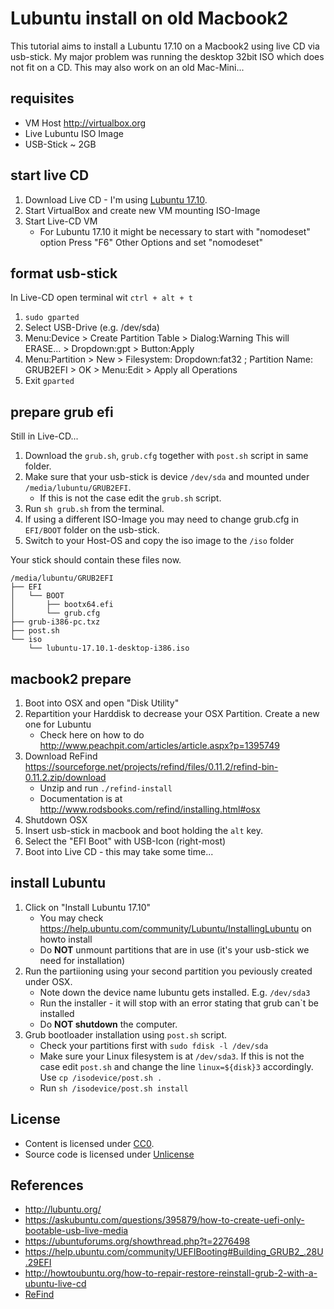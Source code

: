 # Lubuntu install on old Macbook2

This tutorial aims to install a Lubuntu 17.10 on a Macbook2 using live CD via usb-stick.
My major problem was running the desktop 32bit ISO which does not fit on a CD. This may also work on an old Mac-Mini...

## requisites

- VM Host http://virtualbox.org
- Live Lubuntu ISO Image
- USB-Stick ~ 2GB

## start live CD

1. Download Live CD - I'm using [Lubuntu 17.10][Lubuntu 17.10].
2. Start VirtualBox and create new VM mounting ISO-Image
3. Start Live-CD VM
   - For Lubuntu 17.10 it might be necessary to start with "nomodeset" option
     Press "F6" Other Options and set "nomodeset"

## format usb-stick

In Live-CD open terminal wit `ctrl + alt + t`

1. `sudo gparted`
2. Select USB-Drive (e.g. /dev/sda)
3. Menu:Device > Create Partition Table > Dialog:Warning This will ERASE... > Dropdown:gpt > Button:Apply
4. Menu:Partition > New > Filesystem: Dropdown:fat32 ; Partition Name: GRUB2EFI > OK > Menu:Edit > Apply all Operations
5. Exit `gparted`

## prepare grub efi

Still in Live-CD...

1. Download the `grub.sh`, `grub.cfg` together with `post.sh` script in same folder.
2. Make sure that your usb-stick is device `/dev/sda` and mounted under `/media/lubuntu/GRUB2EFI`.
   - If this is not the case edit the `grub.sh` script.
3. Run `sh grub.sh` from the terminal.
4. If using a different ISO-Image you may need to change grub.cfg in `EFI/BOOT` folder on the usb-stick.
5. Switch to your Host-OS and copy the iso image to the `/iso` folder

  Your stick should contain these files now.
  ````
  /media/lubuntu/GRUB2EFI
  ├── EFI
  │   └── BOOT
  │       ├── bootx64.efi
  │       └── grub.cfg
  ├── grub-i386-pc.txz
  ├── post.sh
  └── iso
      └── lubuntu-17.10.1-desktop-i386.iso
  ````

## macbook2 prepare

1. Boot into OSX and open "Disk Utility"
2. Repartition your Harddisk to decrease your OSX Partition. Create a new one for Lubuntu
   - Check here on how to do <http://www.peachpit.com/articles/article.aspx?p=1395749>
3. Download ReFind <https://sourceforge.net/projects/refind/files/0.11.2/refind-bin-0.11.2.zip/download>
   - Unzip and run `./refind-install`
   - Documentation is at <http://www.rodsbooks.com/refind/installing.html#osx>
4. Shutdown OSX
5. Insert usb-stick in macbook and boot holding the `alt` key.
6. Select the "EFI Boot" with USB-Icon (right-most)
7. Boot into Live CD - this may take some time...

## install Lubuntu

1. Click on "Install Lubuntu 17.10"
   - You may check <https://help.ubuntu.com/community/Lubuntu/InstallingLubuntu> on howto install
   - Do **NOT** unmount partitions that are in use (it's your usb-stick we need for installation)
2. Run the partiioning using your second partition you peviously created under OSX.
   - Note down the device name lubuntu gets installed. E.g. `/dev/sda3`
   - Run the installer - it will stop with an error stating that grub can`t be installed
   - Do **NOT shutdown** the computer.
3. Grub bootloader installation using `post.sh` script.
   - Check your partitions first with `sudo fdisk -l /dev/sda`
   - Make sure your Linux filesystem is at `/dev/sda3`. If this is not the case edit `post.sh` and change the line `linux=${disk}3` accordingly. Use `cp /isodevice/post.sh .`
   - Run `sh /isodevice/post.sh install`

## License

- Content is licensed under [CC0](http://creativecommons.org/publicdomain/zero/1.0/).
- Source code is licensed under [Unlicense](http://unlicense.org/)

## References

- http://lubuntu.org/
- https://askubuntu.com/questions/395879/how-to-create-uefi-only-bootable-usb-live-media
- https://ubuntuforums.org/showthread.php?t=2276498
- https://help.ubuntu.com/community/UEFIBooting#Building_GRUB2_.28U.29EFI
- http://howtoubuntu.org/how-to-repair-restore-reinstall-grub-2-with-a-ubuntu-live-cd
- [ReFind][ReFind]

[Lubuntu 17.10]: http://cdimage.ubuntu.com/lubuntu/releases/17.10.1/release/lubuntu-17.10.1-desktop-i386.iso
[ReFind]: http://www.rodsbooks.com/refind

